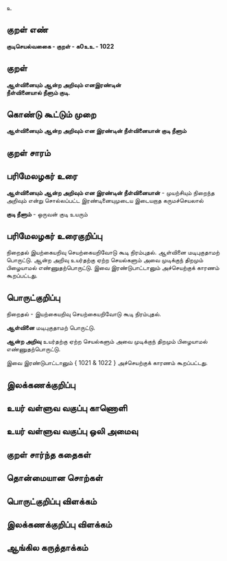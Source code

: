 உ

## குறள் எண் 

**குடிசெயல்வகைை - குறள் - க0உஉ - 1022**

## குறள் 

**ஆள்வினையும் ஆன்ற அறிவும் எனஇரண்டின்  
நீள்வினையால் நீளும் குடி.**

## கொண்டு கூட்டும் முறை

**ஆள்வினையும் ஆன்ற அறிவும் என இரண்டின் நீள்வினையான் குடி நீளும்**

## குறள் சாரம் 


## பரிமேலழகர் உரை

**ஆள்வினையும் ஆன்ற அறிவும் என இரண்டின் நீள்வினையான்** - முயற்சியும் நிறைந்த அறிவும் என்று சொல்லப்பட்ட இரண்டினையுமுடைய இடையறாத கருமச்செயலால்

**குடி நீளும்** - ஒருவன் குடி உயரும்

## பரிமேலழகர் உரைகுறிப்பு   

நிறைதல் இயற்கையறிவு செயற்கையறிவோடு கூடி நிரம்புதல். ஆள்வினை மடிபுகுதாமற் பொருட்டு. ஆன்ற அறிவு உயர்தற்கு ஏற்ற செயல்களும் அவை முடிக்குந் திறமும் பிழையாமல் எண்ணுதற்பொருட்டு. இவை இரண்டுபாட்டானும் அச்செயற்குக் காரணம் கூறப்பட்டது.

## பொருட்குறிப்பு 

நிறைதல் - இயற்கையறிவு செயற்கையறிவோடு கூடி நிரம்புதல். 

**ஆள்வினை** மடிபுகுதாமற் பொருட்டு. 

**ஆன்ற அறிவு** உயர்தற்கு ஏற்ற செயல்களும் அவை முடிக்குந் திறமும் பிழையாமல் எண்ணுதற்பொருட்டு. 

இவை இரண்டுபாட்டானும் { 1021 & 1022 } அச்செயற்குக் காரணம் கூறப்பட்டது.

## இலக்கணக்குறிப்பு  


## உயர் வள்ளுவ வகுப்பு காணொளி


## உயர் வள்ளுவ வகுப்பு ஒலி அமைவு 

 
## குறள் சார்ந்த கதைகள் 


## தொன்மையான சொற்கள்


## பொருட்குறிப்பு விளக்கம்


## இலக்கணக்குறிப்பு விளக்கம்


## ஆங்கில கருத்தாக்கம் 


